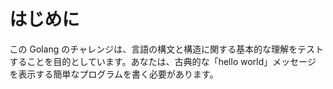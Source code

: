 # はじめに

この Golang のチャレンジは、言語の構文と構造に関する基本的な理解をテストすることを目的としています。あなたは、古典的な「hello world」メッセージを表示する簡単なプログラムを書く必要があります。
